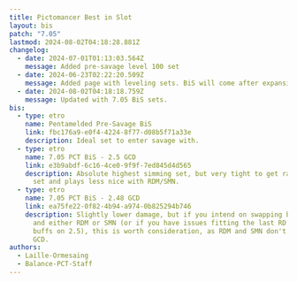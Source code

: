 ```yaml
---
title: Pictomancer Best in Slot
layout: bis
patch: "7.05"
lastmod: 2024-08-02T04:18:28.881Z
changelog:
  - date: 2024-07-01T01:13:03.564Z
    message: Added pre-savage level 100 set
  - date: 2024-06-23T02:22:20.509Z
    message: Added page with leveling sets. BiS will come after expansion launch.
  - date: 2024-08-02T04:18:18.759Z
    message: Updated with 7.05 BiS sets.
bis:
  - type: etro
    name: Pentamelded Pre-Savage BiS
    link: fbc176a9-e0f4-4224-8f77-d08b5f71a33e
    description: Ideal set to enter savage with.
  - type: etro
    name: 7.05 PCT BiS - 2.5 GCD
    link: e3b9abdf-6c16-4ce0-9f9f-7ed845d4d565
    description: Absolute highest simming set, but very tight to get rainbow drip in
      set and plays less nice with RDM/SMN.
  - type: etro
    name: 7.05 PCT BiS - 2.48 GCD
    link: ea75fe22-0f82-4b94-a974-0b825294b746
    description: Slightly lower damage, but if you intend on swapping between PCT
      and either RDM or SMN (or if you have issues fitting the last RD into
      buffs on 2.5), this is worth consideration, as RDM and SMN don't want 2.5
      GCD.
authors:
  - Laille-Ormesaing
  - Balance-PCT-Staff
---
```

